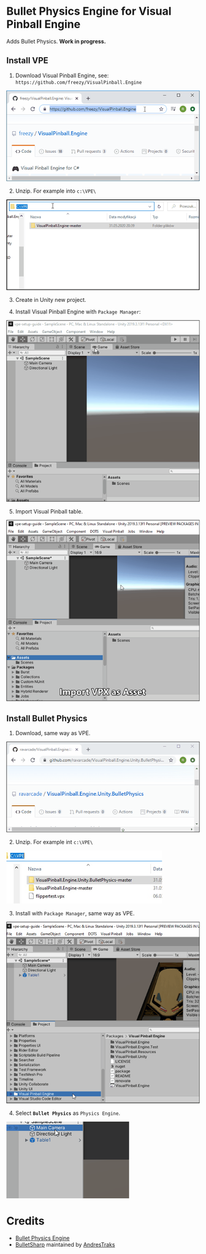 # Bullet Physics Engine for Visual Pinball Engine

Adds Bullet Physics.
**Work in progress.**

## Install VPE
1. Download Visual Pinball Engine, see: `https://github.com/freezy/VisualPinball.Engine`

![](.Doc/Download-VPE.gif)

2. Unzip. For example into `c:\VPE\`

![](.Doc/Unzip-VPE.gif)

3. Create in Unity new project.

4. Install Visual Pinball Engine with `Package Manager`:

![](.Doc/Install-VPE.gif)

5. Import Visual Pinball table.

![](.Doc/Import-VPX.gif)


## Install Bullet Physics
1. Download, same way as VPE.

![](.Doc/Download-BulletPhysics.gif)

2. Unzip. For example int `c:\VPE\`

![](.Doc/Unzip-BulletPhysics.jpg)

3. Install with `Package Manager`, same way as VPE.

![](.Doc/Install-BulletPhysics.gif)

4. Select **`Bullet Physics`** as `Physics Engine`.

![](.Doc/Enable-BulletPhysics.gif)


# Credits
- [Bullet Physics Engine](https://github.com/bulletphysics/bullet3)
- [BulletSharp](https://github.com/AndresTraks/BulletSharp) maintained by [AndresTraks](https://github.com/AndresTraks)